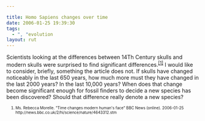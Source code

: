 ```yaml
---

title: Homo Sapiens changes over time
date: 2006-01-25 19:39:30
tags:
  - ", "evolution
layout: rut
---
```



<p>Scientists looking at the differences between 14Th Century skulls and modern skulls were surprised to find significant differences.<sup><a href="http://news.bbc.co.uk/2/hi/science/nature/4643312.stm" title="Time changes modern human's face">[1]</a></sup> I would like to consider, briefly, something the article does not.  If skulls have changed noticeably in the last 650 years, how much more must they have changed in the last 2000 years? In the last 10,000 years? When does that change become significant enough for fossil finders to decide a new species has been discovered?  Should that difference really denote a new species?</p>  <ol><font size="-2"><li><font size="-2">Ms. Rebecca Morelle. "Time changes modern human's face" BBC News (online). 2006-01-25 http://news.bbc.co.uk/2/hi/science/nature/4643312.stm </font></li></font></ol>

